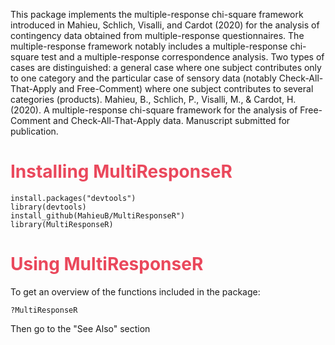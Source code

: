 This package implements the multiple-response chi-square framework introduced in Mahieu, Schlich, Visalli, and Cardot (2020) for the analysis of contingency data obtained from multiple-response questionnaires. The multiple-response framework notably includes a multiple-response chi-square test and a multiple-response correspondence analysis. Two types of cases are distinguished: a general case where one subject contributes only to one category and the particular case of sensory data (notably Check-All-That-Apply and Free-Comment) where one subject contributes to several categories (products).
Mahieu, B., Schlich, P., Visalli, M., & Cardot, H. (2020). A multiple-response chi-square framework for the analysis of Free-Comment and Check-All-That-Apply data. Manuscript submitted for publication.

# <span style="color: #EA485C">Installing MultiResponseR</span>

  ```{r eval=FALSE}
install.packages("devtools")
library(devtools)
install_github(MahieuB/MultiResponseR")
library(MultiResponseR)
```

# <span style="color: #EA485C">Using MultiResponseR</span>

To get an overview of the functions included in the package:

  ```{r eval=FALSE}
?MultiResponseR
```

Then go to the "See Also" section
